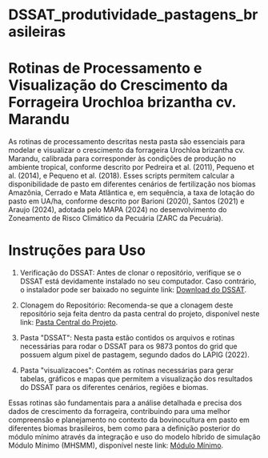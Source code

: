 # DSSAT_produtividade_pastagens_brasileiras
# Rotinas de Processamento e Visualização do Crescimento da Forrageira Urochloa brizantha cv. Marandu
As rotinas de processamento descritas nesta pasta são essenciais para modelar e visualizar o crescimento da forrageira Urochloa brizantha cv. Marandu, calibrada para corresponder às condições de produção no ambiente tropical, conforme descrito por Pedreira et al. (2011), Pequeno et al. (2014), e Pequeno et al. (2018). Esses scripts permitem calcular a disponibilidade de pasto em diferentes cenários de fertilização nos biomas Amazônia, Cerrado e Mata Atlântica e, em sequência, a taxa de lotação do pasto em UA/ha, conforme descrito por Barioni (2020), Santos (2021) e Araujo (2024), adotada pelo MAPA (2024) no desenvolvimento do Zoneamento de Risco Climático da Pecuária (ZARC da Pecuária).

# Instruções para Uso

1. Verificação do DSSAT: Antes de clonar o repositório, verifique se o DSSAT está devidamente instalado no seu computador. Caso contrário, o instalador pode ser baixado no seguinte link: [Download do DSSAT](https://dssat.net/main-download/).

2. Clonagem do Repositório: Recomenda-se que a clonagem deste repositório seja feita dentro da pasta central do projeto, disponível neste link: [Pasta Central do Projeto](https://drive.google.com/drive/folders/1WcBbRi0yIjVeiidQ8hBD4Y7xME7NdfvU?usp=drive_link). 

3. Pasta "DSSAT": Nesta pasta estão contidos os arquivos e rotinas necessárias para rodar o DSSAT para os 9873 pontos do grid que possuem algum pixel de pastagem, segundo dados do LAPIG (2022).

4. Pasta "visualizacoes": Contém as rotinas necessárias para gerar tabelas, gráficos e mapas que permitem a visualização dos resultados do DSSAT para os diferentes cenários, regiões e biomas.

Essas rotinas são fundamentais para a análise detalhada e precisa dos dados de crescimento da forrageira, contribuindo para uma melhor compreensão e planejamento no contexto da bovinocultura em pasto em diferentes biomas brasileiros, bem como para a definição posterior do módulo mínimo através da integração e uso do modelo híbrido de simulação Módulo Mínimo (MHSMM), disponível neste link: [Módulo Mínimo](https://github.com/MikeJorge/modulo-minimo-MHSMM.git).


